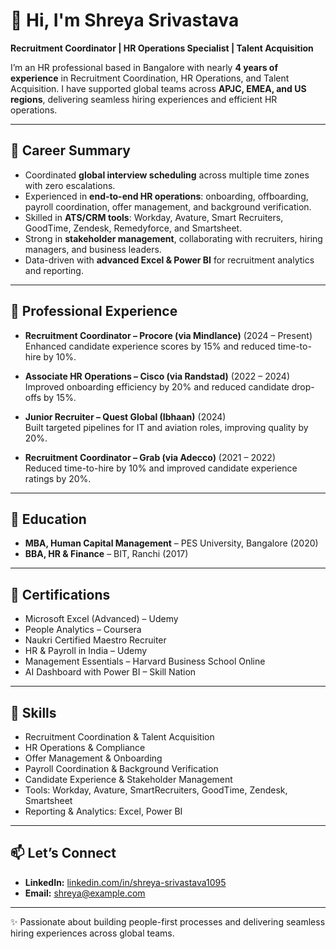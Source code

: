 # 👋 Hi, I'm Shreya Srivastava  

**Recruitment Coordinator | HR Operations Specialist | Talent Acquisition**  

I’m an HR professional based in Bangalore with nearly **4 years of experience** in Recruitment Coordination, HR Operations, and Talent Acquisition. I have supported global teams across **APJC, EMEA, and US regions**, delivering seamless hiring experiences and efficient HR operations.  

---

## 🔹 Career Summary
- Coordinated **global interview scheduling** across multiple time zones with zero escalations.  
- Experienced in **end-to-end HR operations**: onboarding, offboarding, payroll coordination, offer management, and background verification.  
- Skilled in **ATS/CRM tools**: Workday, Avature, Smart Recruiters, GoodTime, Zendesk, Remedyforce, and Smartsheet.  
- Strong in **stakeholder management**, collaborating with recruiters, hiring managers, and business leaders.  
- Data-driven with **advanced Excel & Power BI** for recruitment analytics and reporting.  

---

## 🔹 Professional Experience
- **Recruitment Coordinator – Procore (via Mindlance)** (2024 – Present)  
  Enhanced candidate experience scores by 15% and reduced time-to-hire by 10%.  

- **Associate HR Operations – Cisco (via Randstad)** (2022 – 2024)  
  Improved onboarding efficiency by 20% and reduced candidate drop-offs by 15%.  

- **Junior Recruiter – Quest Global (Ibhaan)** (2024)  
  Built targeted pipelines for IT and aviation roles, improving quality by 20%.  

- **Recruitment Coordinator – Grab (via Adecco)** (2021 – 2022)  
  Reduced time-to-hire by 10% and improved candidate experience ratings by 20%.  

---

## 🔹 Education
- **MBA, Human Capital Management** – PES University, Bangalore (2020)  
- **BBA, HR & Finance** – BIT, Ranchi (2017)  

---

## 🔹 Certifications
- Microsoft Excel (Advanced) – Udemy  
- People Analytics – Coursera  
- Naukri Certified Maestro Recruiter  
- HR & Payroll in India – Udemy  
- Management Essentials – Harvard Business School Online  
- AI Dashboard with Power BI – Skill Nation  

---

## 🔹 Skills
- Recruitment Coordination & Talent Acquisition  
- HR Operations & Compliance  
- Offer Management & Onboarding  
- Payroll Coordination & Background Verification  
- Candidate Experience & Stakeholder Management  
- Tools: Workday, Avature, SmartRecruiters, GoodTime, Zendesk, Smartsheet  
- Reporting & Analytics: Excel, Power BI  

---

## 📫 Let’s Connect
- **LinkedIn:** [linkedin.com/in/shreya-srivastava1095](https://www.linkedin.com/in/shreya-srivastava1095)  
- **Email:** shreya@example.com  

---
✨ Passionate about building people-first processes and delivering seamless hiring experiences across global teams.
